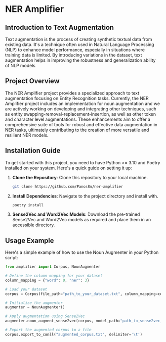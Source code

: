 
# NER Amplifier 

## Introduction to Text Augmentation

Text augmentation is the process of creating synthetic textual data from existing data. It's a technique often used in Natural Language Processing (NLP) to enhance model performance, especially in situations where training data is limited. By introducing variations in the dataset, text augmentation helps in improving the robustness and generalization ability of NLP models.

## Project Overview

The NER Amplifier project provides a specialized approach to text augmentation focusing on Entity Recognition tasks. Currently, the NER Amplifier project includes an implementation for noun augmentation and we are actively working on developing and integrating other techniques, such as entity swapping-removal-replacement-insertion, as well as other token and character level augmentations. These enhancements aim to offer a comprehensive suite of tools for robust and effective data augmentation in NER tasks, ultimately contributing to the creation of more versatile and resilient NER models.


## Installation Guide

To get started with this project, you need to have Python >= 3.10 and Poetry installed on your system. Here's a quick guide on setting it up:

1. **Clone the Repository**: Clone this repository to your local machine.
   ```bash
   git clone https://github.com/PanosBn/ner-amplifier

2. **Install Dependencies**: Navigate to the project directory and install with.
   ```bash
   poetry install 
   ```

3. **Sense2Vec and Word2Vec Models**: Download the pre-trained Sense2Vec and Word2Vec models as required and place them in an accessible directory.

## Usage Example

Here's a simple example of how to use the Noun Augmenter in your Python script:

```python
from amplifier import Corpus, NounAugmenter

# Define the column mapping for your dataset
column_mapping = {"word": 0, "ner": 3}

# Load your dataset
corpus = Corpus(file_path="path_to_your_dataset.txt", column_mapping=column_mapping)

# Initialize the augmenter
augmenter = NounAugmenter()

# Apply augmentation using Sense2Vec
augmenter.noun_augment_sense2vec(corpus, model_path="path_to_sense2vec_model")

# Export the augmented corpus to a file
corpus.export_to_conll("augmented_corpus.txt", delimiter='\t')
```

